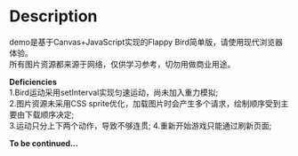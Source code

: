 Description
===========

demo是基于Canvas+JavaScript实现的Flappy Bird简单版，请使用现代浏览器体验。    
所有图片资源都来源于网络，仅供学习参考，切勿用做商业用途。    
    
    
    
__Deficiencies__    
1.Bird运动采用setInterval实现匀速运动，尚未加入重力模拟;    
2.图片资源未采用CSS sprite优化，加载图片时会产生多个请求，绘制顺序受到主要由下载顺序决定;    
3.运动只分上下两个动作，导致不够连贯; 
4.重新开始游戏只能通过刷新页面;
    

__To be continued...__ 
